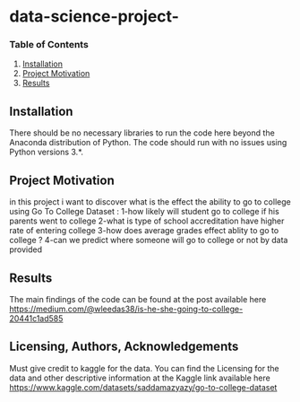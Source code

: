 # data-science-project-

### Table of Contents

1. [Installation](#installation)
2. [Project Motivation](#motivation)
3. [Results](#results)

## Installation <a name="installation"></a>

There should be no necessary libraries to run the code here beyond the Anaconda distribution of Python.  The code should run with no issues using Python versions 3.*.

## Project Motivation<a name="motivation"></a>
in this project i want to discover what is the effect the ability to go to college using Go To College Dataset :
1-how likely will student go to college if his parents went to college
2-what is type of school accreditation have higher rate of entering college
3-how does average grades effect ablity to go to college ?
4-can we predict where someone will go to college or not by data provided

## Results<a name="results"></a>

The main findings of the code can be found at the post available here https://medium.com/@wleedas38/is-he-she-going-to-college-20441c1ad585
## Licensing, Authors, Acknowledgements<a name="licensing"></a>

Must give credit to kaggle  for the data.  You can find the Licensing for the data and other descriptive information at the Kaggle link available here https://www.kaggle.com/datasets/saddamazyazy/go-to-college-dataset

